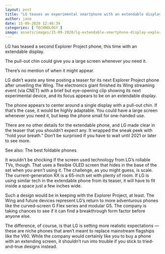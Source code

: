 ```yaml
---
layout: post
title: "LG teases an experimental smartphone with an extendable display"
author: jane 
date: 15-09-2020 12:48:39 
categories: [ TECHNOLOGY ] 
image: assets/images/15-09-2020/lg-extendable-smartphone-display-explorer-project-teaser-920x470.jpg
---
```

LG has teased a second Explorer Project phone, this time with an extendable display.

The pull-out chin could give you a large screen whenever you need it.

There’s no mention of when it might appear.

LG didn’t waste any time posting a teaser for its next Explorer Project phone after unveiling the Wing. The electronics giant finished its Wing streaming event (via CNET) with a brief but eye-opening clip showing its next experimental device, and its focus appears to be on an extendable display.

The phone appears to center around a single display with a pull-out chin. If that’s the case, it would be highly adaptable. You could have a large screen whenever you need it, but keep the phone small for one-handed use.

There are no other details for the extendable phone, and LG made clear in the teaser that you shouldn’t expect any. It wrapped the sneak peek with “hold your breath.” Don’t be surprised if you have to wait until 2021 or later to see more.

See also: The best foldable phones

It wouldn’t be shocking if the screen used technology from LG’s rollable TVs, though. That uses a flexible OLED screen that hides in the base of the set when you aren’t using it. The challenge, as you might guess, is scale. The current-generation RX is a 65-inch set with plenty of room. If LG is using similar tech in the extendable phone from its teaser, it will have to fit inside a space just a few inches wide.

Such a design would be in keeping with the Explorer Project, at least. The Wing and future devices represent LG’s return to more adventurous phones like the curved-screen G Flex series and modular G5. The company is taking chances to see if it can find a breakthrough form factor before anyone else.

The difference, of course, is that LG is setting more realistic expectations — these are niche phones that aren’t meant to replace mainstream flagships like the V60. While the company would certainly like you to buy a phone with an extending screen, it shouldn’t run into trouble if you stick to tried-and-true designs instead.